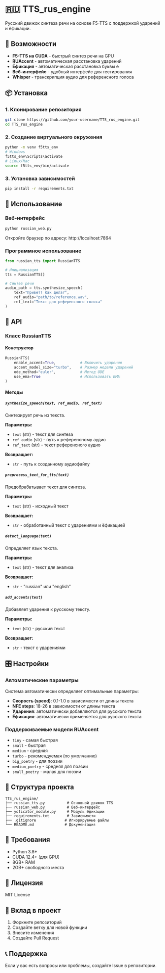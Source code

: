 # 🇷🇺 TTS_rus_engine

Русский движок синтеза речи на основе F5-TTS с поддержкой ударений и ёфикации.

## 🚀 Возможности

- **F5-TTS на CUDA** - быстрый синтез речи на GPU
- **RUAccent** - автоматическая расстановка ударений
- **Ёфикация** - автоматическая расстановка буквы ё
- **Веб-интерфейс** - удобный интерфейс для тестирования
- **Whisper** - транскрипция аудио для референсного голоса

## 📦 Установка

### 1. Клонирование репозитория
```bash
git clone https://github.com/your-username/TTS_rus_engine.git
cd TTS_rus_engine
```

### 2. Создание виртуального окружения
```bash
python -m venv f5tts_env
# Windows
f5tts_env\Scripts\activate
# Linux/Mac
source f5tts_env/bin/activate
```

### 3. Установка зависимостей
```bash
pip install -r requirements.txt
```

## 🎯 Использование

### Веб-интерфейс
```bash
python russian_web.py
```
Откройте браузер по адресу: http://localhost:7864

### Программное использование
```python
from russian_tts import RussianTTS

# Инициализация
tts = RussianTTS()

# Синтез речи
audio_path = tts.synthesize_speech(
    text="Привет! Как дела?",
    ref_audio="path/to/reference.wav",
    ref_text="Текст для референсного голоса"
)
```

## 🔧 API

### Класс RussianTTS

#### Конструктор
```python
RussianTTS(
    enable_accent=True,           # Включить ударения
    accent_model_size="turbo",    # Размер модели ударений
    ode_method="euler",           # Метод ODE
    use_ema=True                  # Использовать EMA
)
```

#### Методы

##### `synthesize_speech(text, ref_audio, ref_text)`
Синтезирует речь из текста.

**Параметры:**
- `text` (str) - текст для синтеза
- `ref_audio` (str) - путь к референсному аудио
- `ref_text` (str) - текст референсного аудио

**Возвращает:**
- `str` - путь к созданному аудиофайлу

##### `preprocess_text_for_tts(text)`
Предобрабатывает текст для синтеза.

**Параметры:**
- `text` (str) - исходный текст

**Возвращает:**
- `str` - обработанный текст с ударениями и ёфикацией

##### `detect_language(text)`
Определяет язык текста.

**Параметры:**
- `text` (str) - текст для анализа

**Возвращает:**
- `str` - "russian" или "english"

##### `add_accents(text)`
Добавляет ударения к русскому тексту.

**Параметры:**
- `text` (str) - русский текст

**Возвращает:**
- `str` - текст с ударениями

## 🎛️ Настройки

### Автоматические параметры
Система автоматически определяет оптимальные параметры:

- **Скорость (speed)**: 0.1-1.0 в зависимости от длины текста
- **NFE steps**: 18-26 в зависимости от длины текста
- **Ударения**: автоматически добавляются для русского текста
- **Ёфикация**: автоматически применяется для русского текста

### Поддерживаемые модели RUAccent
- `tiny` - самая быстрая
- `small` - быстрая
- `medium` - средняя
- `turbo` - рекомендуемая (по умолчанию)
- `big_poetry` - для поэзии
- `medium_poetry` - средняя для поэзии
- `small_poetry` - малая для поэзии

## 📁 Структура проекта

```
TTS_rus_engine/
├── russian_tts.py          # Основной движок TTS
├── russian_web.py          # Веб-интерфейс
├── yoficator_module.py     # Модуль ёфикации
├── requirements.txt        # Зависимости
├── .gitignore             # Игнорируемые файлы
└── README.md              # Документация
```

## 🔧 Требования

- Python 3.8+
- CUDA 12.4+ (для GPU)
- 8GB+ RAM
- 2GB+ свободного места

## 📝 Лицензия

MIT License

## 🤝 Вклад в проект

1. Форкните репозиторий
2. Создайте ветку для новой функции
3. Внесите изменения
4. Создайте Pull Request

## 📞 Поддержка

Если у вас есть вопросы или проблемы, создайте Issue в репозитории.